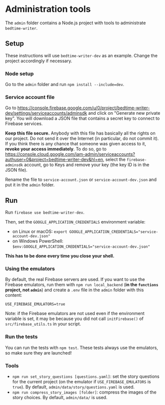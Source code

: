 # Administration tools

The `admin` folder contains a Node.js project with tools to administrate `bedtime-writer`.

## Setup

These instructions will use `bedtime-writer-dev` as an example. Change the project accordingly if
necessary.

### Node setup

Go to the `admin` folder and run `npm install --include=dev`.

### Service account file

Go to <https://console.firebase.google.com/u/0/project/bedtime-writer-dev/settings/serviceaccounts/adminsdk>
and click on "Generate new private key". You will download a JSON file that contains a secret key
to connect to Firebase services.

**Keep this file secure.** Anybody with this file has basically all the rights on our project. Do
not send it over the Internet (in particular, do not commit it). If you think there is any chance
that someone was given access to it, **revoke your access immediately**. To do so, go to
<https://console.cloud.google.com/iam-admin/serviceaccounts?authuser=0&project=bedtime-writer-dev&hl=en>,
select the `firebase-adminsdk` account, go to Keys and remove your key (the key ID is in the JSON
file).

Rename the file to `service-account.json` or `service-account-dev.json` and put it in the `admin`
folder.

## Run

Run `firebase use bedtime-writer-dev`.

Then, set the `GOOGLE_APPLICATION_CREDENTIALS` environment variable:

* on Linux or macOS: `export GOOGLE_APPLICATION_CREDENTIALS="service-account-dev.json"`
* on Windows PowerShell: `$env:GOOGLE_APPLICATION_CREDENTIALS="service-account-dev.json"`

**This has to be done every time you close your shell.**

### Using the emulators

By default, the real Firebase servers are used. If you want to use the Firebase emulators, run them
with `npm run local_backend` (**in the `functions` project, not `admin`**) and create a `.env` file
in the `admin` folder with this content:

```
USE_FIREBASE_EMULATORS=true
```

Note: if the Firebase emulators are not used even if the environment variable is set, it may be
because you did not call `initFirebase()` of `src/firebase_utils.ts` in your script.

### Run the tests

You can run the tests with `npm test`. These tests always use the emulators, so make sure they are
launched!

### Tools

* `npm run set_story_questions [questions.yaml]`: set the story questions for the current project
  (on the emulator if `USE_FIREBASE_EMULATORS` is `true`). By default,
  `admin/data/story/questions.yaml` is used.
* `npm run compress_story_images [folder]`: compress the images of the story choices. By default,
  `admin/data/` is used.
